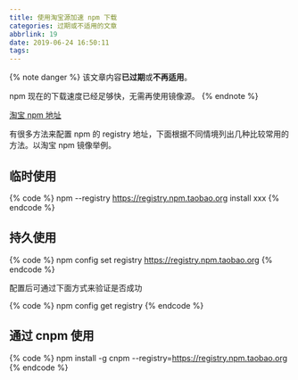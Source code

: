 ```yaml
---
title: 使用淘宝源加速 npm 下载
categories: 过期或不适用的文章
abbrlink: 19
date: 2019-06-24 16:50:11
tags:
---
```

{% note danger %}
该文章内容**已过期**或**不再适用**。

npm 现在的下载速度已经足够快，无需再使用镜像源。
{% endnote %}

[淘宝 npm 地址](http://npm.taobao.org/)

有很多方法来配置 npm 的 registry 地址，下面根据不同情境列出几种比较常用的方法。以淘宝 npm 镜像举例。

## 临时使用

{% code %}
npm --registry https://registry.npm.taobao.org install xxx
{% endcode %}

## 持久使用

{% code %}
npm config set registry https://registry.npm.taobao.org
{% endcode %}

配置后可通过下面方式来验证是否成功

{% code %}
npm config get registry
{% endcode %}

## 通过 cnpm 使用

{% code %}
npm install -g cnpm --registry=https://registry.npm.taobao.org
{% endcode %}
